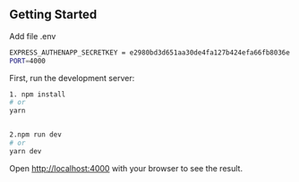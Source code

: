 ## Getting Started

Add file .env

```bash
EXPRESS_AUTHENAPP_SECRETKEY = e2980bd3d651aa30de4fa127b424efa66fb8036e
PORT=4000
```

First, run the development server:

```bash
1. npm install 
# or
yarn


2.npm run dev
# or
yarn dev
```

Open [http://localhost:4000](http://localhost:4000) with your browser to see the result.
